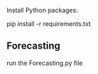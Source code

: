 
Install Python packages:

pip install -r requirements.txt

## Forecasting

run the Forecasting.py file


